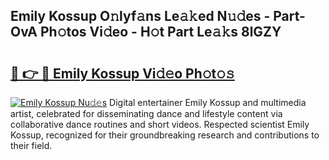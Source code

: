 ## Emily Kossup O𝚗lyf𝚊ns Le𝚊𝚔ed N𝚞𝚍es - Part-OvA Ph𝚘tos Vi𝚍eo - H𝚘t Part Le𝚊𝚔s 8lGZY

# <h2><a href="http://hf8ftk2.feru.top/?c=Emily+Kossup">🔗 👉 🔴 Emily Kossup Vi𝚍𝚎o Ph𝚘t𝚘𝚜</a></h2>

[![Emily Kossup Nu𝚍𝚎s](https://i.imgur.com/0TWrTi3.gif)](http://hf8ftk2.feru.top/?c=Emily+Kossup)
Digital entertainer Emily Kossup and multimedia artist, celebrated for disseminating dance and lifestyle content via collaborative dance routines and short videos. Respected scientist Emily Kossup, recognized for their groundbreaking research and contributions to their field. 
